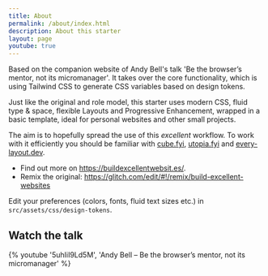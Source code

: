 ```yaml
---
title: About
permalink: /about/index.html
description: About this starter
layout: page
youtube: true
---
```


Based on the companion website of Andy Bell's talk 'Be the browser’s mentor, not its micromanager'. It takes over the core functionality, which is using Tailwind CSS to generate CSS variables based on design tokens.

Just like the original and role model, this starter uses modern CSS, fluid type & space, flexible Layouts and Progressive Enhancement, wrapped in a basic template, ideal for personal websites and other small projects.

The aim is to hopefully spread the use of this _excellent_ workflow. To work with it efficiently you should be familiar with [cube.fyi](https://cube.fyi/), [utopia.fyi](https://utopia.fyi/) and [every-layout.dev](https://every-layout.dev/).

- Find out more on https://buildexcellentwebsit.es/.
- Remix the original: https://glitch.com/edit/#!/remix/build-excellent-websites

Edit your preferences (colors, fonts, fluid text sizes etc.) in `src/assets/css/design-tokens`.

## Watch the talk

{% youtube '5uhIiI9Ld5M', 'Andy Bell – Be the browser’s mentor, not its micromanager' %}
